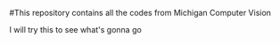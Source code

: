 #This repository contains all the codes from Michigan Computer Vision

<p>
 I will try this to see what's gonna go
</p>